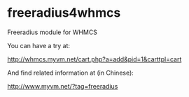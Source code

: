 freeradius4whmcs
================

Freeradius module for WHMCS



You can have a try at:

http://whmcs.myvm.net/cart.php?a=add&pid=1&carttpl=cart


And find related information at (in Chinese):

http://www.myvm.net/?tag=freeradius
